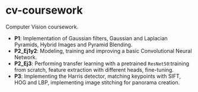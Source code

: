 # cv-coursework
Computer Vision coursework.
* **P1**: Implementation of Gaussian filters, Gaussian and Laplacian Pyramids, Hybrid Images and Pyramid Blending.
* **P2_Ej1y2**: Modeling, training and improving a basic Convolutional Neural Network.
* **P2_Ej3**: Performing transfer learning with a pretrained `ResNet50`:training from scratch, feature extraction with different heads, fine-tuning.
* **P3**: Implementing the Harris detector, matching keypoints with SIFT, HOG and LBP, implementing image stitching for panorama creation.

